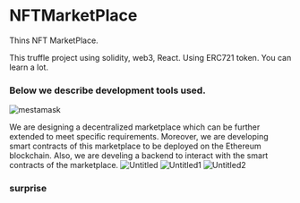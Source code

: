 # NFTMarketPlace
Thins NFT MarketPlace.

This truffle project using solidity, web3, React.
Using ERC721 token.
You can learn a lot.

### **Below we describe development tools used.**
![mestamask](https://user-images.githubusercontent.com/89033750/134174350-518859b8-4746-4556-8aee-634111ee48c2.png)

We are designing a decentralized marketplace which can be further extended to meet specific requirements. Moreover, we are developing smart contracts of this marketplace to be deployed on the Ethereum blockchain. Also, we are develing a backend to interact with the smart contracts of the marketplace. 
![Untitled](https://user-images.githubusercontent.com/89033750/134174429-93834983-e813-48f2-bc97-7ba5451f5e43.png)
![Untitled1](https://user-images.githubusercontent.com/89033750/134174539-c8f4db15-f414-485d-9bee-290cc3b87c7f.png)
![Untitled2](https://user-images.githubusercontent.com/89033750/134174542-f974dd9f-cbb4-4a5d-a254-97156d7b681e.png)
### surprise 
